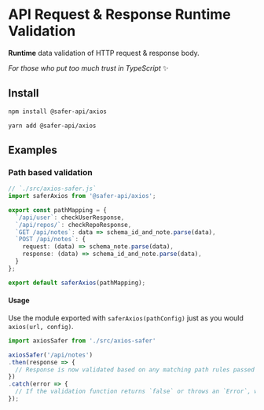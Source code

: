 # API Request & Response Runtime Validation

**Runtime** data validation of HTTP request & response body.

_For those who put too much trust in TypeScript_ ✨

## Install

```bash
npm install @safer-api/axios

yarn add @safer-api/axios
```

## Examples

### Path based validation

```ts
// `./src/axios-safer.js`
import saferAxios from '@safer-api/axios';

export const pathMapping = {
  `/api/user`: checkUserResponse,
  `/api/repos/`: checkRepoResponse,
  `GET /api/notes`: data => schema_id_and_note.parse(data),
  `POST /api/notes`: {
    request: (data) => schema_note.parse(data),
    response: (data) => schema_id_and_note.parse(data),
  }
};

export default saferAxios(pathMapping);
```

#### Usage

Use the module exported with `saferAxios(pathConfig)` just as you would `axios(url, config)`.

```ts
import axiosSafer from './src/axios-safer'

axiosSafer('/api/notes')
.then(response => {
  // Response is now validated based on any matching path rules passed into `saferAxios(pathMapping)`
})
.catch(error => {
  // If the validation function returns `false` or throws an `Error`, we can handle it here.
});
```
